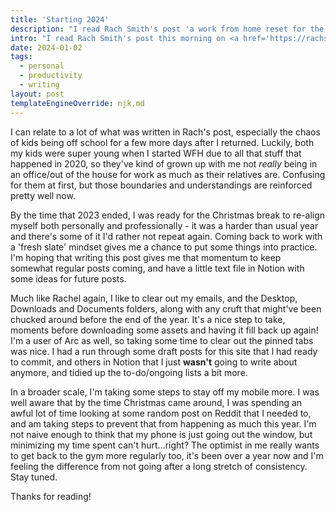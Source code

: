 ```yaml
---
title: 'Starting 2024'
description: "I read Rach Smith's post 'a work from home reset for the new year' and had a thought about how I want to start the year off professionally."
intro: "I read Rach Smith's post this morning on <a href='https://rachsmith.com/work-from-home-reset/'>'A work from home reset for the new year'</a> and had a thought about how I want to start the year off professionally."
date: 2024-01-02
tags:
  - personal
  - productivity
  - writing
layout: post
templateEngineOverride: njk,md
---
```


I can relate to a lot of what was written in Rach's post, especially the chaos of kids being off school for a few more days after I returned. Luckily, both my kids were super young when I started WFH due to all that stuff that happened in 2020, so they've kind of grown up with me not _really_ being in an office/out of the house for work as much as their relatives are. Confusing for them at first, but those boundaries and understandings are reinforced pretty well now.

By the time that 2023 ended, I was ready for the Christmas break to re-align myself both personally and professionally - it was a harder than usual year and there's some of it I'd rather not repeat again. Coming back to work with a 'fresh slate' mindset gives me a chance to put some things into practice. I'm hoping that writing this post gives me that momentum to keep somewhat regular posts coming, and have a little text file in Notion with some ideas for future posts.

Much like Rachel again, I like to clear out my emails, and the Desktop, Downloads and Documents folders, along with any cruft that might've been chucked around before the end of the year. It's a nice step to take, moments before downloading some assets and having it fill back up again! I'm a user of Arc as well, so taking some time to clear out the pinned tabs was nice. I had a run through some draft posts for this site that I had ready to commit, and others in Notion that I just **wasn't** going to write about anymore, and tidied up the to-do/ongoing lists a bit more.

In a broader scale, I'm taking some steps to stay off my mobile more. I was well aware that by the time Christmas came around, I was spending an awful lot of time looking at some random post on Reddit that I needed to, and am taking steps to prevent that from happening as much this year. I'm not naive enough to think that my phone is just going out the window, but minimizing my time spent can't hurt...right? The optimist in me really wants to get back to the gym more regularly too, it's been over a year now and I'm feeling the difference from not going after a long stretch of consistency. Stay tuned.

Thanks for reading!
